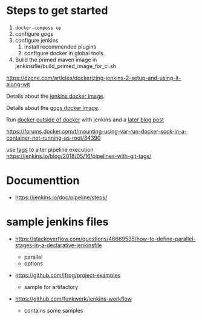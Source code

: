 # Steps to get started
1. `docker-compose up`
1. configure gogs
1. configure jenkins
   1. install recommended plugins
   1. configure docker in global tools
1. Build the primed maven image in jenkinsifle/build_primed_image_for_ci.sh

https://dzone.com/articles/dockerizing-jenkins-2-setup-and-using-it-along-wit

Details about the [jenkins docker image](https://github.com/jenkinsci/docker/blob/master/README.md).

Details about the [gogs docker image](https://github.com/gogs/gogs/tree/master/docker).


Run [docker outside of docker](https://container-solutions.com/running-docker-in-jenkins-in-docker/) with jenkins and a [later blog post](https://getintodevops.com/blog/the-simple-way-to-run-docker-in-docker-for-ci)

https://forums.docker.com/t/mounting-using-var-run-docker-sock-in-a-container-not-running-as-root/34390

use [tags](https://jenkins.io/blog/2018/05/16/pipelines-with-git-tags/) to alter pipeline execution https://jenkins.io/blog/2018/05/16/pipelines-with-git-tags/

# Documenttion

* https://jenkins.io/doc/pipeline/steps/

# sample jenkins files
* https://stackoverflow.com/questions/46669535/how-to-define-parallel-stages-in-a-declarative-jenkinsfile
  * parallel
  * options
  
* https://github.com/jfrog/project-examples
  * sample for artifactory
  
* https://github.com/funkwerk/jenkins-workflow
  * contains some samples